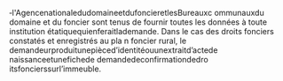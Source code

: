 ‐l'AgencenationaledudomaineetdufoncieretlesBureauxc ommunauxdu domaine et du foncier sont tenus de fournir toutes les données à toute institution étatiquequienferaitlademande.
Dans le cas des droits fonciers constatés et enregistrés au pla n foncier rural, le demandeurproduitunepièced’identitéouunextraitd’actede naissanceetunefichede demandedeconfirmationdedro itsfoncierssurl’immeuble.